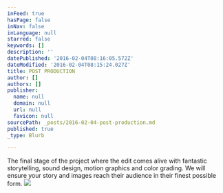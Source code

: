 ```yaml
---
inFeed: true
hasPage: false
inNav: false
inLanguage: null
starred: false
keywords: []
description: ''
datePublished: '2016-02-04T08:16:05.572Z'
dateModified: '2016-02-04T08:15:24.027Z'
title: POST PRODUCTION
author: []
authors: []
publisher:
  name: null
  domain: null
  url: null
  favicon: null
sourcePath: _posts/2016-02-04-post-production.md
published: true
_type: Blurb

---
```

The final stage of the project where the edit comes alive with fantastic storytelling, sound design, motion graphics and color grading. We will ensure your story and images reach their audience in their finest possible form.
![](https://the-grid-user-content.s3-us-west-2.amazonaws.com/62858c3e-2fe2-4f57-a2cf-38324a54a644.jpg)